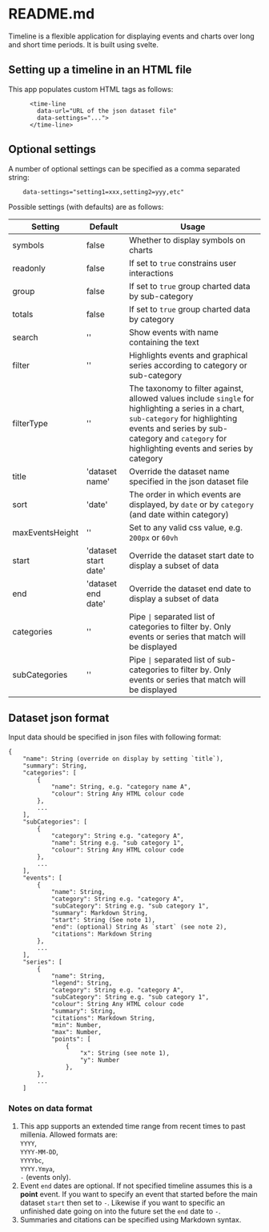 # README.md

Timeline is a flexible application for displaying events and charts over long and short time periods. It is built using svelte.


## Setting up a timeline in an HTML file 

This app populates custom HTML tags as follows:

```
      <time-line 
        data-url="URL of the json dataset file" 
        data-settings="...">
      </time-line>
```

## Optional settings

A number of optional settings can be specified as a comma separated string:

```
    data-settings="setting1=xxx,setting2=yyy,etc"
```

Possible settings (with defaults) are as follows:

| Setting | Default | Usage |
|---------|---------|-------|
| symbols | false | Whether to display symbols on charts |
| readonly | false | If set to `true` constrains user interactions |
| group | false | If set to `true` group charted data by sub-category |
| totals | false | If set to `true` group charted data by category |
| search | '' | Show events with name containing the text |
| filter | '' | Highlights events and graphical series according to category or sub-category |
| filterType | '' | The taxonomy to filter against, allowed values include `single` for highlighting a series in a chart, `sub-category` for highlighting events and series by sub-category and `category` for highlighting events and series by category |
| title | 'dataset name' | Override the dataset name specified in the json dataset file |
| sort | 'date' | The order in which events are displayed, by `date` or by `category` (and date within category) |
| maxEventsHeight | '' | Set to any valid css value, e.g. `200px` or `60vh` |
| start | 'dataset start date' | Override the dataset start date to display a subset of data |
| end | 'dataset end date' | Override the dataset end date to display a subset of data |
| categories | '' | Pipe  `\|` separated list of categories to filter by. Only events or series that match will be displayed |
| subCategories | '' | Pipe `\|` separated list of sub-categories to filter by. Only events or series that match will be displayed |



## Dataset json format

Input data should be specified in json files with following format:


```
{
    "name": String (override on display by setting `title`),
    "summary": String,
    "categories": [
        {
            "name": String, e.g. "category name A",
            "colour": String Any HTML colour code
        },
        ...
    ],
    "subCategories": [
        {
            "category": String e.g. "category A",
            "name": String e.g. "sub category 1",
            "colour": String Any HTML colour code
        },
        ...
    ],
    "events": [
        {
            "name": String,
            "category": String e.g. "category A",
            "subCategory": String e.g. "sub category 1",
            "summary": Markdown String,
            "start": String (See note 1),
            "end": (optional) String As `start` (see note 2),
            "citations": Markdown String
        },
        ...
    ],
    "series": [
        {
            "name": String,
            "legend": String,
            "category": String e.g. "category A",
            "subCategory": String e.g. "sub category 1",
            "colour": String Any HTML colour code
            "summary": String,
            "citations": Markdown String,
            "min": Number,
            "max": Number,
            "points": [
                {
                    "x": String (see note 1),
                    "y": Number
                },
        },
        ...
    ]

```

### Notes on data format

1. This app supports an extended time range from recent times to past millenia. Allowed formats are: <br/>`YYYY`, <br/>`YYYY-MM-DD`, <br/>`YYYYbc`, <br/>`YYYY.Ymya`, <br/>`-` (events only).
2. Event `end` dates are optional. If not specified timeline assumes this is a <strong>point</strong> event. If you want to specify an event that started before the main dataset `start` then set to `-`. Likewise if you want to specific an unfinished date going on into the future set the `end` date to `-`.
3. Summaries and citations can be specified using Markdown syntax.

